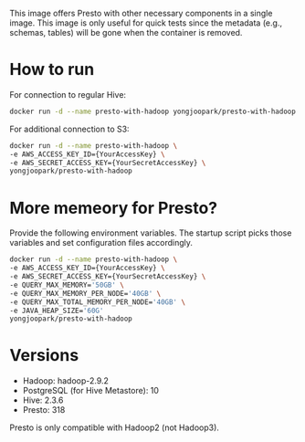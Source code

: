 This image offers Presto with other necessary components in a single image. This image is only
useful for quick tests since the metadata (e.g., schemas, tables) will be gone when the container is
removed.


# How to run

For connection to regular Hive:

```bash
docker run -d --name presto-with-hadoop yongjoopark/presto-with-hadoop
```

For additional connection to S3:

```bash
docker run -d --name presto-with-hadoop \
-e AWS_ACCESS_KEY_ID={YourAccessKey} \
-e AWS_SECRET_ACCESS_KEY={YourSecretAccessKey} \
yongjoopark/presto-with-hadoop
```


# More memeory for Presto?

Provide the following environment variables. The startup script picks those variables and set
configuration files accordingly.

```bash
docker run -d --name presto-with-hadoop \
-e AWS_ACCESS_KEY_ID={YourAccessKey} \
-e AWS_SECRET_ACCESS_KEY={YourSecretAccessKey} \
-e QUERY_MAX_MEMORY='50GB' \
-e QUERY_MAX_MEMORY_PER_NODE='40GB' \
-e QUERY_MAX_TOTAL_MEMORY_PER_NODE='40GB' \
-e JAVA_HEAP_SIZE='60G'
yongjoopark/presto-with-hadoop
```


# Versions

- Hadoop: hadoop-2.9.2
- PostgreSQL (for Hive Metastore): 10
- Hive: 2.3.6
- Presto: 318

Presto is only compatible with Hadoop2 (not Hadoop3).
